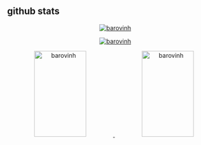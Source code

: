 
## github stats

<p align="center">
  <a href="https://github.com/barovinh">
    <img src="https://github-readme-streak-stats.herokuapp.com/?user=barovinh&theme=radical&hide_border=true" alt="barovinh"/>
  </a>
</p>
<p align="center">
  <a href="https://github.com/barovinh">
    <img src="http://github-profile-summary-cards.vercel.app/api/cards/profile-details?username=barovinh&theme=radical&" alt="barovinh"/>
  </a>
</p>
<div width="100%" align="center" style="display:inline">
  <a href="https://github.com/barovinh">
    <img alt="barovinh" src="https://denvercoder1-github-readme-stats.vercel.app/api?username=barovinh&show_icons=true&count_private=true&theme=radical&hide_border=true" width="49%" height="200px"/>
  </a>
  <a href="https://github.com/barovinh">
    <img alt="barovinh" src="https://denvercoder1-github-readme-stats.vercel.app/api/top-langs/?username=barovinh&langs_count=8&layout=compact&theme=radical&hide_border=true" width="49%" height="200px"/>
  </a>
</div>
<br/>
